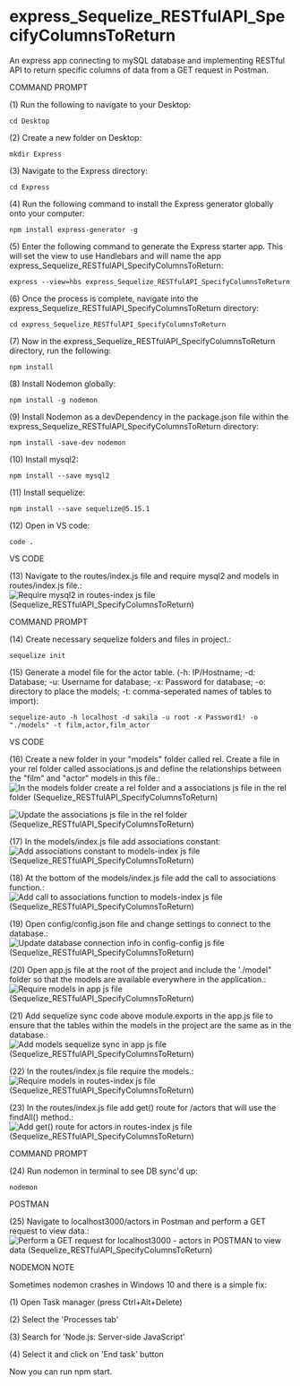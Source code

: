 # express_Sequelize_RESTfulAPI_SpecifyColumnsToReturn
An express app connecting to mySQL database and implementing RESTful API to return specific columns of data from a GET request in Postman.

COMMAND PROMPT

(1) Run the following to navigate to your Desktop: 

    cd Desktop

(2) Create a new folder on Desktop: 

    mkdir Express

(3) Navigate to the Express directory: 

    cd Express

(4) Run the following command to install the Express generator globally onto your computer: 

    npm install express-generator -g

(5) Enter the following command to generate the Express starter app. This will set the view to use Handlebars and will name the app express_Sequelize_RESTfulAPI_SpecifyColumnsToReturn: 

    express --view=hbs express_Sequelize_RESTfulAPI_SpecifyColumnsToReturn

(6) Once the process is complete, navigate into the express_Sequelize_RESTfulAPI_SpecifyColumnsToReturn directory: 

    cd express_Sequelize_RESTfulAPI_SpecifyColumnsToReturn
    
(7) Now in the express_Sequelize_RESTfulAPI_SpecifyColumnsToReturn directory, run the following: 

    npm install

(8) Install Nodemon globally: 

    npm install -g nodemon
    
(9) Install Nodemon as a devDependency in the package.json file within the express_Sequelize_RESTfulAPI_SpecifyColumnsToReturn directory:

    npm install -save-dev nodemon
    
(10) Install mysql2:

    npm install --save mysql2

(11) Install sequelize: 

    npm install --save sequelize@5.15.1

(12) Open in VS code:

    code . 


VS CODE

(13) Navigate to the routes/index.js file and require mysql2 and models in routes/index.js file.: ![Require mysql2 in routes-index js file (Sequelize_RESTfulAPI_SpecifyColumnsToReturn)](https://user-images.githubusercontent.com/35668707/70379820-fe46c780-18ff-11ea-814c-f85084322ee7.JPG)

COMMAND PROMPT

(14) Create necessary sequelize folders and files in project.:

    sequelize init

(15)  Generate a model file for the actor table. (-h: IP/Hostname; -d: Database; -u: Username for database; -x: Password for database; -o: directory to place the models; -t: comma-seperated names of tables to import):  

    sequelize-auto -h localhost -d sakila -u root -x Password1! -o "./models" -t film,actor,film_actor
    
VS CODE

(16) Create a new folder in your "models" folder called rel. Create a file in your rel folder called associations.js and define the relationships between the "film" and "actor" models in this file.: ![In the models folder create a rel folder and a associations js file in the rel folder (Sequelize_RESTfulAPI_SpecifyColumnsToReturn)](https://user-images.githubusercontent.com/35668707/70379828-2a624880-1900-11ea-94e2-66901444b01a.JPG)

![Update the associations js file in the rel folder (Sequelize_RESTfulAPI_SpecifyColumnsToReturn)](https://user-images.githubusercontent.com/35668707/70379856-5da4d780-1900-11ea-90d2-a7f3fc505923.JPG)

(17) In the models/index.js file add associations constant: ![Add associations constant to models-index js file (Sequelize_RESTfulAPI_SpecifyColumnsToReturn)](https://user-images.githubusercontent.com/35668707/70379868-8cbb4900-1900-11ea-98c9-7b75bad153f7.JPG)

(18) At the bottom of the models/index.js file add the call to associations function.: ![Add call to associations function to models-index js file (Sequelize_RESTfulAPI_SpecifyColumnsToReturn)](https://user-images.githubusercontent.com/35668707/70379877-ae1c3500-1900-11ea-9830-4bf67485b816.JPG)

(19) Open config/config.json file and change settings to connect to the database.: ![Update database connection info in config-config js file (Sequelize_RESTfulAPI_SpecifyColumnsToReturn)](https://user-images.githubusercontent.com/35668707/70379882-d310a800-1900-11ea-8817-8e6e03a64854.JPG)

(20) Open app.js file at the root of the project and include the './model" folder so that the models are available everywhere in the application.: ![Require models in app js file (Sequelize_RESTfulAPI_SpecifyColumnsToReturn)](https://user-images.githubusercontent.com/35668707/70379891-2551c900-1901-11ea-869a-4ce3d7feba0a.JPG)

(21) Add sequelize sync code above module.exports in the app.js file to ensure that the tables within the models in the project are the same as in the database.: ![Add models sequelize sync in app js file (Sequelize_RESTfulAPI_SpecifyColumnsToReturn)](https://user-images.githubusercontent.com/35668707/70379906-62b65680-1901-11ea-9447-729b168b99a3.JPG)

(22) In the routes/index.js file require the models.: ![Require models in routes-index js file (Sequelize_RESTfulAPI_SpecifyColumnsToReturn)](https://user-images.githubusercontent.com/35668707/70379920-92655e80-1901-11ea-9bbf-57412758171c.JPG)

(23) In the routes/index.js file add get() route for /actors that will use the findAll() method.: ![Add get() route for actors in routes-index js file (Sequelize_RESTfulAPI_SpecifyColumnsToReturn)](https://user-images.githubusercontent.com/35668707/70379957-fe47c700-1901-11ea-8c4d-82d85ca851c1.JPG)

COMMAND PROMPT

(24) Run nodemon in terminal to see DB sync'd up: 

    nodemon

POSTMAN

(25) Navigate to localhost3000/actors in Postman and perform a GET request to view data.: ![Perform a GET request for localhost3000 - actors in POSTMAN to view data (Sequelize_RESTfulAPI_SpecifyColumnsToReturn)](https://user-images.githubusercontent.com/35668707/70379966-2505fd80-1902-11ea-9b3a-be21cc58ff7d.JPG)

NODEMON NOTE

Sometimes nodemon crashes in Windows 10 and there is a simple fix:

(1) Open Task manager (press Ctrl+Alt+Delete)

(2) Select the 'Processes tab'

(3) Search for 'Node.js: Server-side JavaScript'

(4) Select it and click on 'End task' button

Now you can run npm start.

